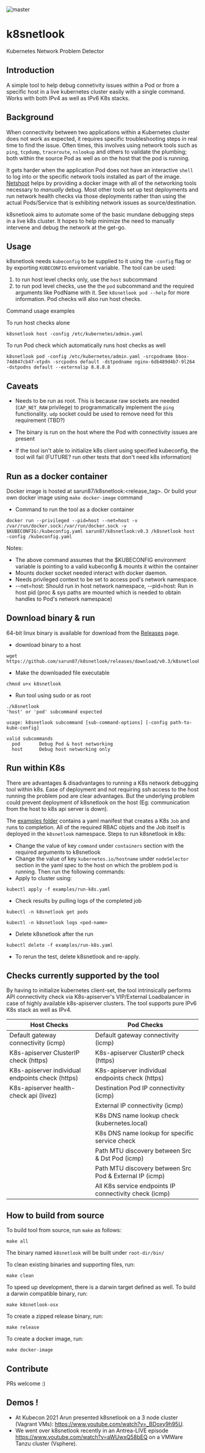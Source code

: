 ![master](https://github.com/sarun87/k8snetlook/workflows/Build%20&%20Test/badge.svg?branch=master)

# k8snetlook
Kubernetes Network Problem Detector

## Introduction
A simple tool to help debug connetivity issues within a Pod or from a specific host in a live kubernetes cluster easily with a single command. Works with both IPv4 as well as IPv6 K8s stacks.

## Background
When connectivity between two applications within a Kubernetes cluster does not work as expected, it requires specific troubleshooting steps in real time to find the issue. Often times, this involves using network tools such as `ping`, `tcpdump`, `traceroute`, `nslookup` and others to vaildate the plumbing; both within the source Pod as well as on the host that the pod is running.

It gets harder when the application Pod does not have an interactive `shell` to log into or the specific network tools installed as part of the image. [Netshoot](https://github.com/nicolaka/netshoot) helps by providing a docker image with all of the networking tools necessary to _manually_ debug. Most other tools set up test deployments and run network health checks via those deployments rather than using the actual Pods/Service that is exhibiting network issues as source/destination.

k8snetlook aims to automate some of the basic mundane debugging steps in a live k8s cluster. It hopes to help minimize the need to manually intervene and debug the network at the get-go.

## Usage
k8snetlook needs `kubeconfig` to be supplied to it using the `-config` flag or by exporting `KUBECONFIG` enviroment variable. The tool can be used:
1) to run host level checks only, use the `host` subcommand
2) to run pod level checks, use the the `pod` subcommand and the required arguments like PodName with it. See `k8snetlook pod --help` for more information. Pod checks will also run host checks.

Command usage examples

To run host checks alone
```
k8snetlook host -config /etc/kubernetes/admin.yaml
```
To run Pod check which automatically runs host checks as well
```
k8snetlook pod -config /etc/kubernetes/admin.yaml -srcpodname bbox-74d847cb47-xtpdn -srcpodns default -dstpodname nginx-6db489d4b7-9l264 -dstpodns default --externalip 8.8.8.8
```

## Caveats
* Needs to be run as root. This is because raw sockets are needed (`CAP_NET_RAW` privilege) to programmatically implement the `ping` functionality. `udp` socket could be used to remove need for this requirement (TBD?)

* The binary is run on the host where the Pod with connectivity issues are present
* If the tool isn't able to initialize k8s client using specified kubeconfig, the tool will fail (FUTURE? run other tests that don't need k8s information)

## Run as a docker container
Docker image is hosted at sarun87/k8snetlook:<release_tag>. Or build your own docker image using `make docker-image` command

* Command to run the tool as a docker container
```
docker run --privileged --pid=host --net=host -v /var/run/docker.sock:/var/run/docker.sock -v $KUBECONFIG:/kubeconfig.yaml sarun87/k8snetlook:v0.3 /k8snetlook host -config /kubeconfig.yaml
```
Notes:
* The above command assumes that the $KUBECONFIG environment variable is pointing to a valid kubeconfig & mounts it within the container
* Mounts docker socket needed interact with docker daemon.
* Needs privileged context to be set to access pod's network namespace.
* --net=host: Should run in host network namespace, --pid=host: Run in host pid (proc & sys paths are mounted which is needed to obtain handles to Pod's network namespace)

## Download binary & run
64-bit linux binary is available for download from the [Releases](https://github.com/sarun87/k8snetlook/releases/latest) page.

* download binary to a host
```
wget https://github.com/sarun87/k8snetlook/releases/download/v0.3/k8snetlook
```
* Make the downloaded file executable
```
chmod u+x k8snetlook
```
* Run tool using sudo or as root
```
./k8snetlook
'host' or 'pod' subcommand expected

usage: k8snetlook subcommand [sub-command-options] [-config path-to-kube-config]

valid subcommands
  pod       Debug Pod & host networking
  host      Debug host networking only
```

## Run within K8s
There are advantages & disadvantages to running a K8s network debugging tool within k8s. Ease of deployment and not requiring ssh access to the host running the problem pod are clear advantages. But the underlying problem could prevent deployment of k8snetlook on the host (Eg: communication from the host to k8s api server is down).

The [examples folder](https://github.com/sarun87/k8snetlook/tree/master/examples) contains a yaml manifest that creates a K8s `Job` and runs to completion. All of the required RBAC objets and the Job itself is deployed in the `k8snetlook` namespace. Steps to run k8snetlook in k8s:

* Change the value of key `command` under `containers` section with the required arguments to k8snetlook
* Change the value of key `kubernetes.io/hostname` under `nodeSelector` section in the yaml spec to the host on which the problem pod is running. Then run the following commands:
* Apply to cluster using:
```
kubectl apply -f examples/run-k8s.yaml
```
* Check results by pulling logs of the completed job
```
kubectl -n k8snetlook get pods
```
```
kubectl -n k8snetlook logs <pod-name>
```
* Delete k8snetlook after the run
```
kubectl delete -f examples/run-k8s.yaml
```
* To rerun the test, delete k8snetlook and re-apply.

## Checks currently supported by the tool
By having to initialize kubernetes client-set, the tool intrinsically performs API connectivity check via K8s-apiserver's VIP/External Loadbalancer in case of highly available k8s-apiserver clusters. The tool supports pure IPv6 K8s stack as well as IPv4.

| Host Checks                                      | Pod Checks                                              |
| ------------------------------------------------ | ------------------------------------------------------- |
| Default gateway connectivity (icmp)              | Default gateway connectivity (icmp)                     |
| K8s-apiserver ClusterIP check (https)            | K8s-apiserver ClusterIP check (https)                   |
| K8s-apiserver individual endpoints check (https) | K8s-apiserver individual endpoints check (https)        |
| K8s-apiserver health-check api (livez)           | Destination Pod IP connectivity (icmp)                  |
|                                                  | External IP connectivity (icmp)                         |
|                                                  | K8s DNS name lookup check (kubernetes.local)            |
|                                                  | K8s DNS name lookup for specific service check          |
|                                                  | Path MTU discovery between Src & Dst Pod (icmp)         |
|                                                  | Path MTU discovery between Src Pod & External IP (icmp) |
|                                                  | All K8s service endpoints IP connectivity check (icmp)  |

## How to build from source
To build tool from source, run `make` as follows:
```
make all
```
The binary named `k8snetlook` will be built under `root-dir/bin/`

To clean existing binaries and supporting files, run:
```
make clean
```

To speed up development, there is a darwin target defined as well. To build a darwin compatible binary, run:
```
make k8snetlook-osx
```

To create a zipped release binary, run:
```
make release
```

To create a docker image, run:
```
make docker-image
```

## Contribute
PRs welcome :)

## Demos !

- At Kubecon 2021 Arun presented k8snetlook on a 3 node cluster (Vagrant VMs): https://www.youtube.com/watch?v=_BDoxy9h95U.
- We went over k8snetlook recently in an Antrea-LIVE episode https://www.youtube.com/watch?v=aWUwxQ58bEQ on a VMWare Tanzu cluster (Vsphere).
